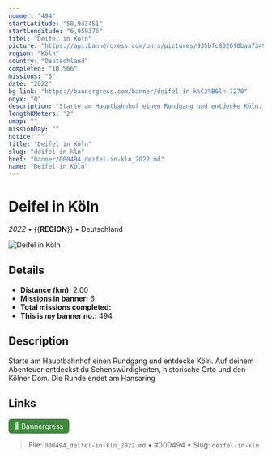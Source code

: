 ```yaml
---
nummer: "494"
startLatitude: "50,943451"
startLongitude: "6,959376"
titel: "Deifel in Köln"
picture: "https://api.bannergress.com/bnrs/pictures/935bfc8026f0baa734992c8f0e84f869"
region: "Köln"
country: "Deutschland"
completed: "10.566"
missions: "6"
date: "2022"
bg-link: "https://bannergress.com/banner/deifel-in-k%C3%B6ln-7270"
onyx: "0"
description: "Starte am Hauptbahnhof einen Rundgang und entdecke Köln. Auf deinem Abenteuer entdeckst du Sehenswürdigkeiten, historische Orte und den Kölner Dom. Die Runde endet am Hansaring"
lengthKMeters: "2"
umap: ""
missionDay: ""
notice: ""
title: "Deifel in Köln"
slug: "deifel-in-kln"
href: "banner/000494_deifel-in-kln_2022.md"
name: "Deifel in Köln"
---
```

# Deifel in Köln

*2022* • {{__REGION__}} • Deutschland

![Deifel in Köln](https://api.bannergress.com/bnrs/pictures/935bfc8026f0baa734992c8f0e84f869)



## Details
- **Distance (km):** 2.00
- **Missions in banner:** 6
- **Total missions completed:** 
- **This is my banner no.:** 494



## Description
Starte am Hauptbahnhof einen Rundgang und entdecke Köln. Auf deinem Abenteuer entdeckst du Sehenswürdigkeiten, historische Orte und den Kölner Dom. Die Runde endet am Hansaring



## Links
<a href="https://bannergress.com/banner/deifel-in-k%C3%B6ln-7270" target="_blank" style="display:inline-block;margin-right:8px;padding:6px 12px;background:#3c8b3c;color:#fff;text-decoration:none;border-radius:6px;">🔗 Bannergress</a>



> File: `000494_deifel-in-kln_2022.md` • #000494 • Slug: `deifel-in-kln`

